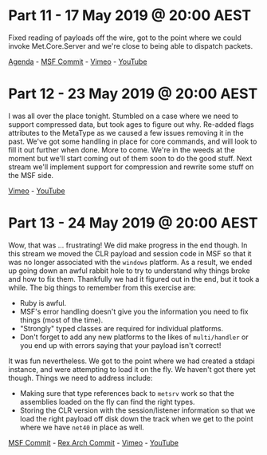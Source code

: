 # Part 11 - 17 May 2019 @ 20:00 AEST

Fixed reading of payloads off the wire, got to the point where we could invoke Met.Core.Server and we're close to being able to dispatch packets.

[Agenda](../master/streams/2019-05-17-Part-11/agenda.md) - [MSF Commit](https://github.com/OJ/metasploit-framework/commit/0154aa70903019eda1c7fd6e28d799922cf7f584) - [Vimeo](https://vimeo.com/336789460) - [YouTube](https://youtu.be/D03bc0dz01o)

# Part 12 - 23 May 2019 @ 20:00 AEST

I was all over the place tonight. Stumbled on a case where we need to support compressed data, but took ages to figure out why. Re-added flags attributes to the MetaType as we caused a few issues removing it in the past. We've got some handling in place for core commands, and will look to fill it out further when done. More to come. We're in the weeds at the moment but we'll start coming out of them soon to do the good stuff. Next stream we'll implement support for compression and rewrite some stuff on the MSF side.

[Vimeo](https://vimeo.com/337992280) - [YouTube](https://youtu.be/UQbGfzvCLrs)


# Part 13 - 24 May 2019 @ 20:00 AEST

Wow, that was ... frustrating! We did make progress in the end though. In this stream we moved the CLR payload and session code in MSF so that it was no longer associated with the `windows` platform. As a result, we ended up going down an awful rabbit hole to try to understand why things broke and how to fix them. Thankfully we had it figured out in the end, but it took a while. The big things to remember from this exercise are:

* Ruby is awful.
* MSF's error handling doesn't give you the information you need to fix things (most of the time).
* "Strongly" typed classes are required for individual platforms.
* Don't forget to add any new platforms to the likes of `multi/handler` or you end up with errors saying that your payload isn't correct!

It was fun nevertheless. We got to the point where we had created a stdapi instance, and were attempting to load it on the fly. We haven't got there yet though. Things we need to address include:

* Making sure that type references back to `metsrv` work so that the assemblies loaded on the fly can find the right types.
* Storing the CLR version with the session/listener information so that we load the right payload off disk down the track when we get to the point where we have `net40` in place as well.

[MSF Commit](https://github.com/OJ/metasploit-framework/commit/8cd16bc43b26e8ce98b99c72c5c3f8cae269fe9c) - [Rex Arch Commit](https://github.com/OJ/rex-arch/commit/46519f5533be959b94b5b03f6dcc665139bb2619) - [Vimeo](https://vimeo.com/338247816) - [YouTube](https://youtu.be/RGWseXls72w)

